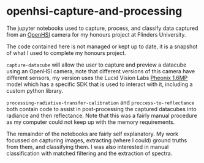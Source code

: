 # openhsi-capture-and-processing
The jupyter notebooks used to capture, process, and classify data captured from an [OpenHSI](https://openhsi.github.io/) camera for my honours project at Flinders University.

The code contained here is not managed or kept up to date, it is a snapshot of what I used to complete my honours project.

`capture-datacube` will allow the user to capture and preview a datacube using an OpenHSI camera, note that different versions of this camera have different sensors, my version uses the Lucid Vision Labs [Pheonix 1.6MP](https://thinklucid.com/product/phoenix-16-mp-imx273/) model which has a specific SDK that is used to interact with it, including a custom python library.

`processing-radiative-transfer-calibration` and `proccess-to-reflectance` both contain code to assist in post-processing the captured datacubes into radiance and then reflectance. Note that this was a fairly manual procedure as my computer could not keep up with the memory requirements.

The remainder of the notebooks are fairly self explanatory. My work focussed on capturing images, extracting (where I could) ground truths from them, and classifying them. I was also interested in manual classification with matched filtering and the extraction of spectra.
